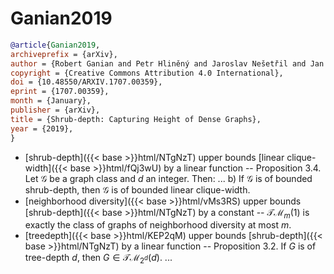 # Ganian2019

```bibtex
@article{Ganian2019,
archiveprefix = {arXiv},
author = {Robert Ganian and Petr Hliněný and Jaroslav Nešetřil and Jan Obdržálek and Patrice Ossona de Mendez},
copyright = {Creative Commons Attribution 4.0 International},
doi = {10.48550/ARXIV.1707.00359},
eprint = {1707.00359},
month = {January},
publisher = {arXiv},
title = {Shrub-depth: Capturing Height of Dense Graphs},
year = {2019},
}
```
* [shrub-depth]({{< base >}}html/NTgNzT) upper bounds [linear clique-width]({{< base >}}html/fQj3wU) by a linear function -- Proposition 3.4. Let $\mathcal G$ be a graph class and $d$ an integer. Then: ... b) If $\mathcal G$ is of bounded shrub-depth, then $\mathcal G$ is of bounded linear clique-width.
* [neighborhood diversity]({{< base >}}html/vMs3RS) upper bounds [shrub-depth]({{< base >}}html/NTgNzT) by a constant -- $\mathcal{TM}_m(1)$ is exactly the class of graphs of neighborhood diversity at most $m$.
* [treedepth]({{< base >}}html/KEP2qM) upper bounds [shrub-depth]({{< base >}}html/NTgNzT) by a linear function -- Proposition 3.2. If $G$ is of tree-depth $d$, then $G \in \mathcal{TM}_{2^d}(d)$. ...